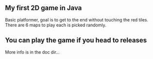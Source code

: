 ## My first 2D game in Java

Basic platformer, goal is to get to the end without touching the red tiles. There are 6 maps to play each is picked randomly.

## You can play the game if you head to releases

More info is in the doc dir...

